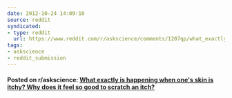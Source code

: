```yaml
---
date: 2012-10-24 14:09:10
source: reddit
syndicated:
- type: reddit
  url: https://www.reddit.com/r/askscience/comments/1207qp/what_exactly_is_happening_when_ones_skin_is_itchy/
tags:
- askscience
- reddit_submission
---
```


#### Posted on r/askscience: [What exactly is happening when one's skin is itchy? Why does it feel so good to scratch an itch?](https://reddit.com/r/askscience/comments/1207qp/what_exactly_is_happening_when_ones_skin_is_itchy/)